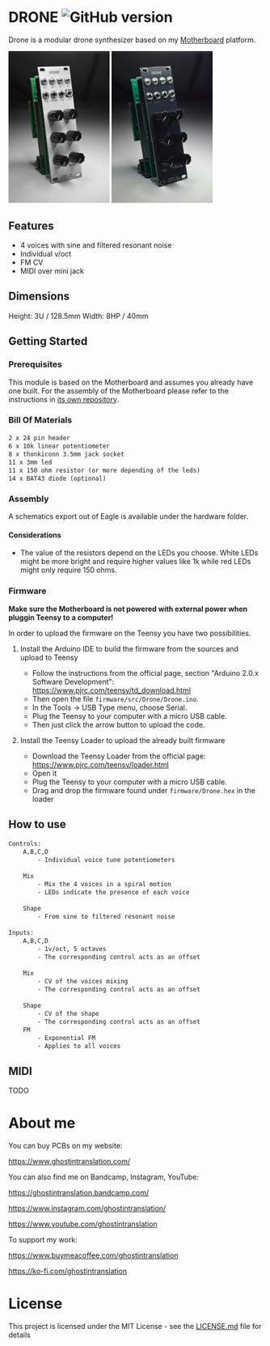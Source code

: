 # DRONE ![GitHub version](https://img.shields.io/github/v/release/ghostintranslation/drone.svg?include_prereleases)

Drone is a modular drone synthesizer based on my [Motherboard](https://github.com/ghostintranslation/motherboard) platform.

<img src="./hardware/drone-white.WEBP" width="200px"/> <img src="./hardware/drone-black.WEBP" width="200px"/> 

## Features

* 4 voices with sine and filtered resonant noise
* Individual v/oct
* FM CV
* MIDI over mini jack

## Dimensions

Height: 3U / 128.5mm
Width: 8HP / 40mm

## Getting Started

### Prerequisites

This module is based on the Motherboard and assumes you already have one built. For the assembly of the Motherboard please refer to the instructions in [its own repository](https://github.com/ghostintranslation/motherboard/).

### Bill Of Materials

```
2 x 24 pin header
6 x 10k linear potentiometer
8 x thonkiconn 3.5mm jack socket
11 x 3mm led
11 x 150 ohm resistor (or more depending of the leds)
14 x BAT43 diode (optional)
```

### Assembly

A schematics export out of Eagle is available under the hardware folder.

#### Considerations

- The value of the resistors depend on the LEDs you choose. White LEDs might be more bright and require higher values like 1k while red LEDs might only require 150 ohms.

### Firmware

**Make sure the Motherboard is not powered with external power when pluggin Teensy to a computer!**

In order to upload the firmware on the Teensy you have two possibilities.

1. Install the Arduino IDE to build the firmware from the sources and upload to Teensy
    - Follow the instructions from the official page, section "Arduino 2.0.x Software Development": https://www.pjrc.com/teensy/td_download.html
    - Then open the file `firmware/src/Drone/Drone.ino`.
    - In the Tools -> USB Type menu, choose Serial.
    - Plug the Teensy to your computer with a micro USB cable.
    - Then just click the arrow button to upload the code.

2. Install the Teensy Loader to upload the already built firmware
    - Download the Teensy Loader from the official page: https://www.pjrc.com/teensy/loader.html
    - Open it
    - Plug the Teensy to your computer with a micro USB cable.
    - Drag and drop the firmware found under `firmware/Drone.hex` in the loader

## How to use

```
Controls:
    A,B,C,D
        - Individual voice tune potentiometers

    Mix
        - Mix the 4 voices in a spiral motion
        - LEDs indicate the presence of each voice

    Shape
        - From sine to filtered resonant noise

Inputs:
    A,B,C,D
        - 1v/oct, 5 octaves
        - The corresponding control acts as an offset

    Mix
        - CV of the voices mixing
        - The corresponding control acts as an offset

    Shape
        - CV of the shape
        - The corresponding control acts as an offset
    FM
        - Exponential FM
        - Applies to all voices
```

## MIDI

TODO

# About me

You can buy PCBs on my website:

https://www.ghostintranslation.com/

You can also find me on Bandcamp, Instagram, YouTube:

https://ghostintranslation.bandcamp.com/

https://www.instagram.com/ghostintranslation/

https://www.youtube.com/ghostintranslation

To support my work:

https://www.buymeacoffee.com/ghostintranslation

https://ko-fi.com/ghostintranslation

# License

This project is licensed under the MIT License - see the [LICENSE.md](LICENSE.md) file for details
